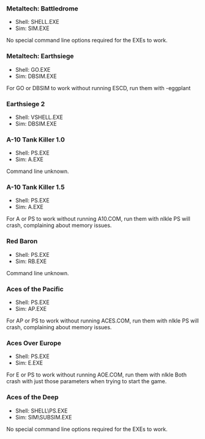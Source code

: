 ### Metaltech: Battledrome
* Shell: SHELL.EXE
* Sim: SIM.EXE

No special command line options required for the EXEs to work.

### Metaltech: Earthsiege
* Shell: GO.EXE
* Sim: DBSIM.EXE

For GO or DBSIM to work without running ESCD, run them with -eggplant

### Earthsiege 2
* Shell: VSHELL.EXE
* Sim: DBSIM.EXE

### A-10 Tank Killer 1.0
* Shell: PS.EXE
* Sim: A.EXE

Command line unknown.

### A-10 Tank Killer 1.5
* Shell: PS.EXE
* Sim: A.EXE

For A or PS to work without running A10.COM, run them with nlkle
PS will crash, complaining about memory issues.

### Red Baron
* Shell: PS.EXE
* Sim: RB.EXE

Command line unknown.

### Aces of the Pacific
* Shell: PS.EXE
* Sim: AP.EXE

For AP or PS to work without running ACES.COM, run them with nlkle
PS will crash, complaining about memory issues.

### Aces Over Europe
* Shell: PS.EXE
* Sim: E.EXE

For E or PS to work without running AOE.COM, run them with nlkle
Both crash with just those parameters when trying to start the game.

### Aces of the Deep
* Shell: SHELL\PS.EXE
* Sim: SIM\SUBSIM.EXE

No special command line options required for the EXEs to work.